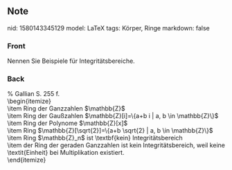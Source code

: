## Note
nid: 1580143345129
model: LaTeX
tags: Körper, Ringe
markdown: false

### Front
Nennen Sie Beispiele für Integritätsbereiche.

### Back
<div>% Gallian S. 255 f.</div><div>
</div>\begin{itemize}<div>\item Ring der Ganzzahlen $\mathbb{Z}$</div><div>\item Ring der Gaußzahlen $\mathbb{Z}[i]=\{a+b i | a, b \in \mathbb{Z}\}$</div><div>\item Ring der Polynome $\mathbb{Z}[x]$</div><div>\item Ring $\mathbb{Z}[\sqrt{2}]=\{a+b \sqrt{2} | a, b \in <span>\mathbb{Z}</span><span>\}$</span></div><div><span>\item Ring $</span><span>\mathbb{Z}_n$ ist \textbf{kein} Integritätsbereich</span></div><div><span>\item der Ring der geraden Ganzzahlen ist kein Integritätsbereich, weil keine \textit{Einheit} bei Multiplikation existiert.</span></div><div>\end{itemize}</div>
